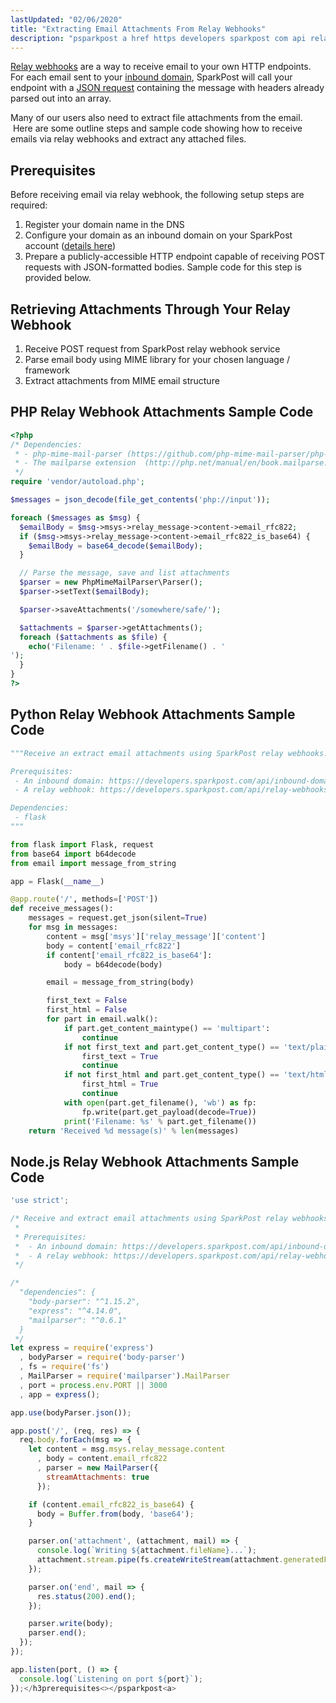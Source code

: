 ```yaml
---
lastUpdated: "02/06/2020"
title: "Extracting Email Attachments From Relay Webhooks"
description: "psparkpost a href https developers sparkpost com api relay webhooks html relay webhooks are a way to receive email to your own HTTP endpoints For each email sent to your inbound domain Spark Post will call your endpoint with a JSON request containing the message with headers already parsed out..."
---
```


[Relay webhooks](https://developers.sparkpost.com/api/relay-webhooks.html) are a way to receive email to your own HTTP endpoints. For each email sent to your [inbound domain](https://developers.sparkpost.com/api/inbound-domains.html), SparkPost will call your endpoint with a [JSON request](https://developers.sparkpost.com/api/relay-webhooks.html#header-example-payloads) containing the message with headers already parsed out into an array.

Many of our users also need to extract file attachments from the email.  Here are some outline steps and sample code showing how to receive emails via relay webhooks and extract any attached files.

 ## Prerequisites

 Before receiving email via relay webhook, the following setup steps are required:

1. Register your domain name in the DNS
1. Configure your domain as an inbound domain on your SparkPost account ([details here](https://developers.sparkpost.com/api/inbound-domains.html))
1. Prepare a publicly-accessible HTTP endpoint capable of receiving POST requests with JSON-formatted bodies. Sample code for this step is provided below.

## Retrieving Attachments Through Your Relay Webhook

1. Receive POST request from SparkPost relay webhook service
1. Parse email body using MIME library for your chosen language / framework
1. Extract attachments from MIME email structure

## PHP Relay Webhook Attachments Sample Code

```php
<?php
/* Dependencies:
 * - php-mime-mail-parser (https://github.com/php-mime-mail-parser/php-mime-mail-parser)
 * - The mailparse extension  (http://php.net/manual/en/book.mailparse.php)
 */
require 'vendor/autoload.php';

$messages = json_decode(file_get_contents('php://input'));

foreach ($messages as $msg) {
  $emailBody = $msg->msys->relay_message->content->email_rfc822;
  if ($msg->msys->relay_message->content->email_rfc822_is_base64) {
    $emailBody = base64_decode($emailBody);
  }

  // Parse the message, save and list attachments
  $parser = new PhpMimeMailParser\Parser();
  $parser->setText($emailBody);

  $parser->saveAttachments('/somewhere/safe/');

  $attachments = $parser->getAttachments();
  foreach ($attachments as $file) {
    echo('Filename: ' . $file->getFilename() . '
');
  }
}
?>
```

## Python Relay Webhook Attachments Sample Code

```python
"""Receive an extract email attachments using SparkPost relay webhooks.

Prerequisites:
 - An inbound domain: https://developers.sparkpost.com/api/inbound-domains.html
 - A relay webhook: https://developers.sparkpost.com/api/relay-webhooks.html

Dependencies:
 - flask
"""

from flask import Flask, request
from base64 import b64decode
from email import message_from_string

app = Flask(__name__)

@app.route('/', methods=['POST'])
def receive_messages():
    messages = request.get_json(silent=True)
    for msg in messages:
        content = msg['msys']['relay_message']['content']
        body = content['email_rfc822']
        if content['email_rfc822_is_base64']:
            body = b64decode(body)

        email = message_from_string(body)

        first_text = False
        first_html = False
        for part in email.walk():
            if part.get_content_maintype() == 'multipart':
                continue
            if not first_text and part.get_content_type() == 'text/plain':
                first_text = True
                continue
            if not first_html and part.get_content_type() == 'text/html':
                first_html = True
                continue
            with open(part.get_filename(), 'wb') as fp:
                fp.write(part.get_payload(decode=True))
            print('Filename: %s' % part.get_filename())
    return 'Received %d message(s)' % len(messages)
```

## Node.js Relay Webhook Attachments Sample Code

```javascript
'use strict';

/* Receive and extract email attachments using SparkPost relay webhooks.
 *
 * Prerequisites:
 *  - An inbound domain: https://developers.sparkpost.com/api/inbound-domains.html
 *  - A relay webhook: https://developers.sparkpost.com/api/relay-webhooks.html
 */

/*
  "dependencies": {
    "body-parser": "^1.15.2",
    "express": "^4.14.0",
    "mailparser": "^0.6.1"
  }
 */
let express = require('express')
  , bodyParser = require('body-parser')
  , fs = require('fs')
  , MailParser = require('mailparser').MailParser
  , port = process.env.PORT || 3000
  , app = express();

app.use(bodyParser.json());

app.post('/', (req, res) => {
  req.body.forEach(msg => {
    let content = msg.msys.relay_message.content
      , body = content.email_rfc822
      , parser = new MailParser({
        streamAttachments: true
      });

    if (content.email_rfc822_is_base64) {
      body = Buffer.from(body, 'base64');
    }

    parser.on('attachment', (attachment, mail) => {
      console.log(`Writing ${attachment.fileName}...`);
      attachment.stream.pipe(fs.createWriteStream(attachment.generatedFileName));
    });

    parser.on('end', mail => {
      res.status(200).end();
    });

    parser.write(body);
    parser.end();
  });
});

app.listen(port, () => {
  console.log(`Listening on port ${port}`);
});</h3prerequisites<></psparkpost<a>
```
